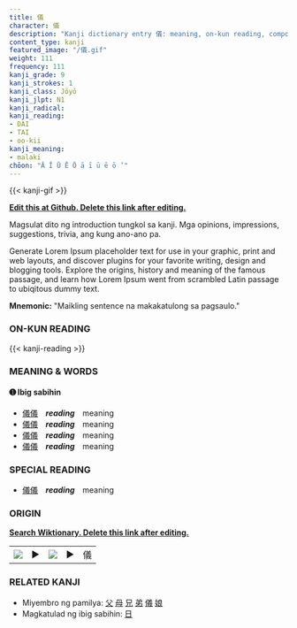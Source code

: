 ```yaml
---
title: 儀
character: 儀
description: "Kanji dictionary entry 儀: meaning, on-kun reading, compounds, origin, related kanji"
content_type: kanji
featured_image: "/儀.gif"
weight: 111
frequency: 111
kanji_grade: 9
kanji_strokes: 1
kanji_class: Jōyō
kanji_jlpt: N1
kanji_radical: 
kanji_reading: 
- DAI
- TAI
- oo-kii
kanji_meaning:
- malaki
chōon: "Ā Ī Ū Ē Ō ā ī ū ē ō ’"
---
```

[//]: # (Don't edit the line below. Kanji animated GIF code is automatically generated.)
{{< kanji-gif >}}

[//]: # (Edit below this line.)

**[Edit this at Github. Delete this link after editing.](https://github.com/tim0g/tim/tree/main/content/kanji/儀/index.md)**

Magsulat dito ng introduction tungkol sa kanji. Mga opinions, impressions, suggestions, trivia, ang kung ano-ano pa.

Generate Lorem Ipsum placeholder text for use in your graphic, print and web layouts, and discover plugins for your favorite writing, design and blogging tools. Explore the origins, history and meaning of the famous passage, and learn how Lorem Ipsum went from scrambled Latin passage to ubiqitous dummy text.
 
**Mnemonic:** "Maikling sentence na makakatulong sa pagsaulo."

### ON-KUN READING

[//]: # (Don't edit the line below. ON-KUN READING code is automatically generated.)
{{< kanji-reading >}}

### MEANING & WORDS

#### ➊ **Ibig sabihin**
  - [儀](../儀)[儀](../儀)　***reading***　meaning
  - [儀](../儀)[儀](../儀)　***reading***　meaning
  - [儀](../儀)[儀](../儀)　***reading***　meaning
  - [儀](../儀)[儀](../儀)　***reading***　meaning

### SPECIAL READING
  - [儀](../儀)[儀](../儀)　***reading***　meaning

### ORIGIN

**[Search Wiktionary. Delete this link after editing.](https://wiktionary.org/wiki/儀)**
<table class="kanji-table"><tr><td>
<img src="60px-儀-bronze.svg.png">
</td><td>▶</td><td>
<img src="60px-儀-oracle.svg.png">
</td><td>▶</td>
<td class="kanji-origin">儀</td>
</tr></table>

### RELATED KANJI
- Miyembro ng pamilya: [父](../父) [母](../母) [兄](../兄) [弟](../弟) [儀](../儀) [娘](../娘)
- Magkatulad ng ibig sabihin: [日](../日)
